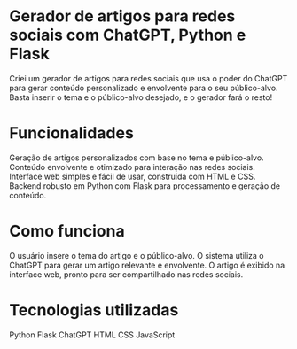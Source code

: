 ﻿# Gerador de artigos para redes sociais com ChatGPT, Python e Flask
Criei um gerador de artigos para redes sociais que usa o poder do ChatGPT para gerar conteúdo personalizado e envolvente para o seu público-alvo. Basta inserir o tema e o público-alvo desejado, e o gerador fará o resto!

# Funcionalidades
Geração de artigos personalizados com base no tema e público-alvo.
Conteúdo envolvente e otimizado para interação nas redes sociais.
Interface web simples e fácil de usar, construída com HTML e CSS.
Backend robusto em Python com Flask para processamento e geração de conteúdo.
# Como funciona
O usuário insere o tema do artigo e o público-alvo.
O sistema utiliza o ChatGPT para gerar um artigo relevante e envolvente.
O artigo é exibido na interface web, pronto para ser compartilhado nas redes sociais.

# Tecnologias utilizadas
Python
Flask
ChatGPT
HTML
CSS
JavaScript